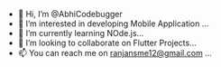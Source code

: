 - 👋 Hi, I’m @AbhiCodebugger
- 👀 I’m interested in developing Mobile Application ...
- 🌱 I’m currently learning  NOde.js...
- 💞️ I’m looking to collaborate on Flutter Projects...
- 📫 You can reach me on ranjansme12@gmail.com ...

<!---
AbhiCodebugger/AbhiCodebugger is a ✨ special ✨ repository because its `README.md` (this file) appears on your GitHub profile.
You can click the Preview link to take a look at your changes.
--->
